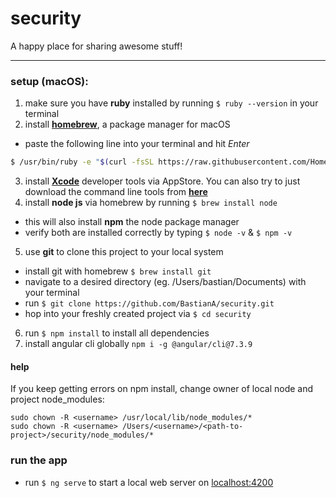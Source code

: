 # security
A happy place for sharing awesome stuff!

___

### setup (macOS):
1. make sure you have **ruby** installed by running `$ ruby --version` in your terminal
2. install **[homebrew](https://brew.sh/)**, a package manager for macOS
  - paste the following line into your terminal and hit *Enter*
  ```bash
  $ /usr/bin/ruby -e "$(curl -fsSL https://raw.githubusercontent.com/Homebrew/install/master/install)"
  ```
3. install **[Xcode](https://itunes.apple.com/de/app/xcode/id497799835?mt=12)** developer tools via AppStore. You can also try to just download the command line tools from **[here](https://developer.apple.com/download/more/)**  
4. install **node js** via homebrew by running `$ brew install node`
  - this will also install **npm** the node package manager
  - verify both are installed correctly by typing `$ node -v` & `$ npm -v`
5. use **git** to clone this project to your local system
  - install git with homebrew `$ brew install git`
  - navigate to a desired directory (eg. /Users/bastian/Documents) with your terminal
  - run `$ git clone https://github.com/BastianA/security.git`
  - hop into your freshly created project via `$ cd security`
6. run `$ npm install` to install all dependencies
7. install angular cli globally `npm i -g @angular/cli@7.3.9`

#### help
If you keep getting errors on npm install, change owner of local node and project node_modules:
```
sudo chown -R <username> /usr/local/lib/node_modules/*
sudo chown -R <username> /Users/<username>/<path-to-project>/security/node_modules/*
```

### run the app
- run `$ ng serve` to start a local web server on [localhost:4200](http://localhost:4200/)

